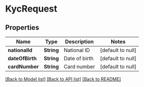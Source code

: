 # KycRequest
## Properties

| Name | Type | Description | Notes |
|------------ | ------------- | ------------- | -------------|
| **nationalId** | **String** | National ID | [default to null] |
| **dateOfBirth** | **String** | Date of birth | [default to null] |
| **cardNumber** | **String** | Card number | [default to null] |

[[Back to Model list]](../README.md#documentation-for-models) [[Back to API list]](../README.md#documentation-for-api-endpoints) [[Back to README]](../README.md)

